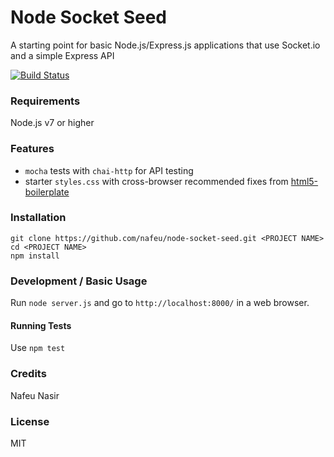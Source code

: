 # Node Socket Seed

A starting point for basic Node.js/Express.js applications that use Socket.io and a simple Express API

[![Build Status](https://travis-ci.org/nafeu/node-socket-seed.svg?branch=master)](https://travis-ci.org/nafeu/node-socket-seed)

### Requirements

Node.js v7 or higher

### Features

- `mocha` tests with `chai-http` for API testing
- starter `styles.css` with cross-browser recommended fixes from [html5-boilerplate](https://github.com/h5bp/html5-boilerplate)

### Installation

```
git clone https://github.com/nafeu/node-socket-seed.git <PROJECT NAME>
cd <PROJECT NAME>
npm install
```

### Development / Basic Usage

Run `node server.js` and go to `http://localhost:8000/` in a web browser.

#### Running Tests

Use `npm test`

### Credits

Nafeu Nasir

### License

MIT